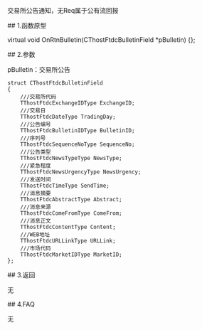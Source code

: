 <p>交易所公告通知，无Req属于公有流回报</p>
<span class="anchor" id="97643dac-51ed-4407-8ab8-702eeff82056"></span>
## 1.函数原型
<p>virtual void OnRtnBulletin(CThostFtdcBulletinField *pBulletin) {};</p>
<span class="anchor" id="0a58d996-9e1e-42b2-9a4c-a547dc7144da"></span>
## 2.参数
<p>pBulletin：交易所公告</p>
<pre><code>struct CThostFtdcBulletinField
{
    ///交易所代码
    TThostFtdcExchangeIDType ExchangeID;
    ///交易日
    TThostFtdcDateType TradingDay;
    ///公告编号
    TThostFtdcBulletinIDType BulletinID;
    ///序列号
    TThostFtdcSequenceNoType SequenceNo;
    ///公告类型
    TThostFtdcNewsTypeType NewsType;
    ///紧急程度
    TThostFtdcNewsUrgencyType NewsUrgency;
    ///发送时间
    TThostFtdcTimeType SendTime;
    ///消息摘要
    TThostFtdcAbstractType Abstract;
    ///消息来源
    TThostFtdcComeFromType ComeFrom;
    ///消息正文
    TThostFtdcContentType Content;
    ///WEB地址
    TThostFtdcURLLinkType URLLink;
    ///市场代码
    TThostFtdcMarketIDType MarketID;
};
</code></pre>
<span class="anchor" id="99f82263-a3eb-4fd1-af4d-a14f3de64abf"></span>
## 3.返回
<p>无</p>
<span class="anchor" id="8d4bdb82-f7c2-40ad-960e-2de538f1475e"></span>
## 4.FAQ
<p>无</p>
